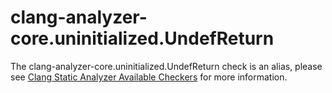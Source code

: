clang-analyzer-core.uninitialized.UndefReturn
=============================================

The clang-analyzer-core.uninitialized.UndefReturn check is an alias,
please see
[Clang Static Analyzer Available Checkers](https://clang.llvm.org/docs/analyzer/checkers.html#core-uninitialized-undefreturn)
for more information.
